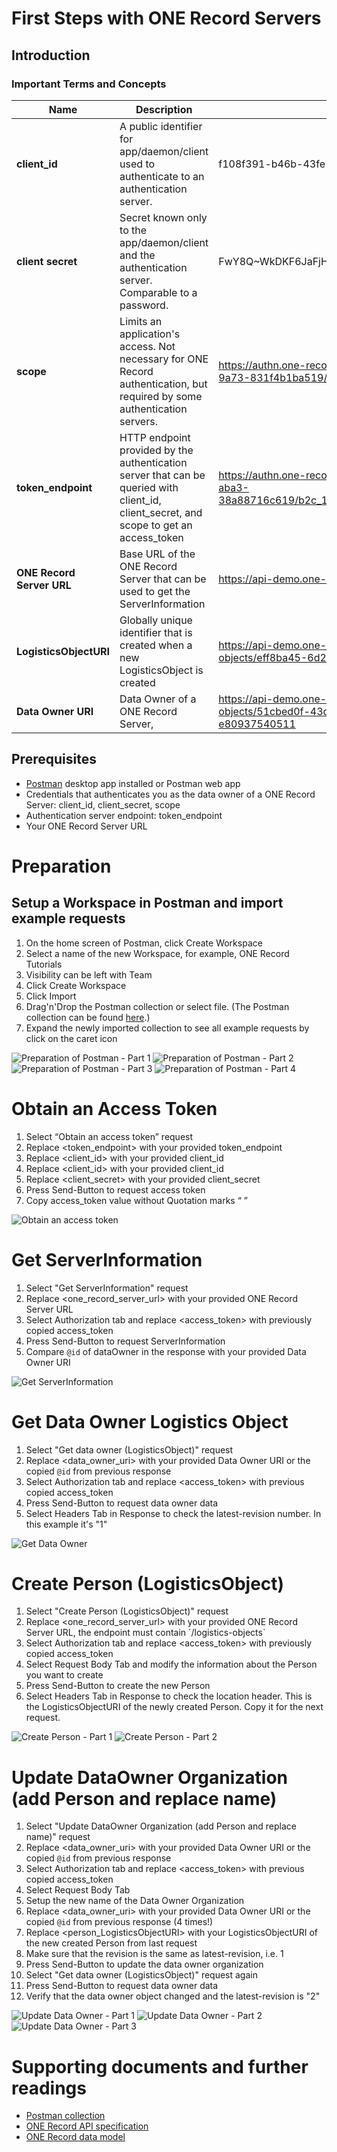 # First Steps with ONE Record Servers

## Introduction

### Important Terms and Concepts


| Name | Description | Example |
| ---- | ----------- | ------- |
| **client_id** | A public identifier for app/daemon/client used to authenticate to an authentication server. | f108f391-b46b-43fe-9a73-831f4b1ba519 |
| **client secret** | Secret known only to the app/daemon/client and the authentication server. Comparable to a password. | FwY8Q~WkDKF6JaFjH3_6HeM6BrGAaefPkcWvkbQm |
| **scope** | Limits an application's access. Not necessary for ONE Record authentication, but required by some authentication servers. | https://authn.one-record.de/f108f391-b46b-43fe-9a73-831f4b1ba519/.default |
| **token_endpoint** | HTTP endpoint provided by the authentication server that can be queried with client_id, client_secret, and scope to get an access_token | https://authn.one-record.de/6323c95e-a4bd-47c2-aba3-38a88716c619/b2c_1a_hackathon/oauth2/v2.0/token |
| **ONE Record Server URL** | Base URL of the ONE Record Server that can be used to get the ServerInformation | https://api-demo.one-record.de |
| **LogisticsObjectURI** | Globally unique identifier that is created when a new LogisticsObject is created | https://api-demo.one-record.de/logistics-objects/eff8ba45-6d2c-4f0b-8a33-9de8f830f38b |
| **Data Owner URI** | Data Owner of a ONE Record Server,  | https://api-demo.one-record.de/logistics-objects/51cbed0f-43db-4a8a-a0db-e80937540511 |

## Prerequisites

- [Postman](https://www.postman.com) desktop app installed or Postman web app
- Credentials that authenticates you as the data owner of a ONE Record Server: client_id, client_secret, scope
- Authentication server endpoint: token_endpoint
- Your ONE Record Server URL

# Preparation

## Setup a Workspace in Postman and import example requests

1) On the home screen of Postman, click Create Workspace
2) Select a name of the new Workspace, for example, ONE Record Tutorials
3) Visibility can be left with Team
4) Click Create Workspace
5) Click Import
6) Drag'n'Drop the Postman collection or select file.
(The Postman collection can be found [here](assets/ONE%20Record%20Hackathon%20Servers-%20First%20Steps.postman_collection.json).)
7) Expand the newly imported collection to see all example requests by click on the caret icon

![Preparation of Postman - Part 1](assets/Postman_Preparation-1.png)
![Preparation of Postman - Part 2](assets/Postman_Preparation-2.png)
![Preparation of Postman - Part 3](assets/Postman_Preparation-3.png)
![Preparation of Postman - Part 4](assets/Postman_Preparation-4.png)

# Obtain an Access Token

1) Select “Obtain an access token” request
2) Replace <token_endpoint> with your provided token_endpoint
3) Replace <client_id> with your provided client_id
4) Replace <client_id> with your provided client_id
5) Replace  <client_secret> with your provided client_secret
6) Press Send-Button to request access token
7) Copy access_token value without Quotation marks “ ”

![Obtain an access token](assets/Obtain-an-access-token.png)

# Get ServerInformation

1) Select "Get ServerInformation" request
2) Replace <one_record_server_url> with your provided ONE Record Server URL
3) Select Authorization tab and replace <access_token> with previously copied access_token
4) Press Send-Button to request ServerInformation
5) Compare `@id` of dataOwner in the response with your provided Data Owner URI

![Get ServerInformation](assets/Get-ServerInformation.png)

# Get Data Owner Logistics Object

1) Select "Get data owner (LogisticsObject)" request
2) Replace <data_owner_uri> with your provided Data Owner URI or the copied `@id` from previous response
3) Select Authorization tab and replace <access_token> with previous copied access_token
4) Press Send-Button to request data owner data
5) Select Headers Tab in Response to check the latest-revision number. In this example it's "1"

![Get Data Owner](assets/Get-data-owner.png)

# Create Person (LogisticsObject)

1) Select "Create Person (LogisticsObject)" request
2) Replace <one_record_server_url> with your provided ONE Record Server URL, the endpoint must contain ´/logistics-objects`
3) Select Authorization tab and replace <access_token> with previously copied access_token
4) Select Request Body Tab and modify the information about the Person you want to create
5) Press Send-Button to create the new Person
6) Select Headers Tab in Response to check the location header. This is the LogisticsObjectURI of the newly created Person. Copy it for the next request.

![Create Person - Part 1](assets/Create-Person-1.png)
![Create Person - Part 2](assets/Create-Person-2.png)

# Update DataOwner Organization (add Person and replace name)

1) Select "Update DataOwner Organization (add Person and replace name)" request
2) Replace <data_owner_uri> with your provided Data Owner URI or the copied `@id` from previous response
3) Select Authorization tab and replace <access_token> with previous copied access_token
4) Select Request Body Tab
5) Setup the new name of the Data Owner Organization
6) Replace <data_owner_uri> with your provided Data Owner URI or the copied `@id` from previous response (4 times!)
7) Replace <person_LogisticsObjectURI> with your LogisticsObjectURI of the new created Person from last request
7) Make sure that the revision is the same as latest-revision, i.e. 1
8) Press Send-Button to update the data owner organization
9) Select "Get data owner (LogisticsObject)" request again
10) Press Send-Button to request data owner data
11) Verify that the data owner object changed and the latest-revision is "2"

![Update Data Owner - Part 1](assets/Update-Data-Owner-1.png)
![Update Data Owner - Part 2](assets/Update-Data-Owner-2.png)
![Update Data Owner - Part 3](assets/Update-Data-Owner-3.png)


# Supporting documents and further readings

- [Postman collection](assets/ONE%20Record%20Hackathon%20Servers-%20First%20Steps.postman_collection.json)
- [ONE Record API specification](https://iata-cargo.github.io/ONE-Record/)
- [ONE Record data model](https://github.com/IATA-Cargo/ONE-Record/tree/master/working_draft/ontology)
